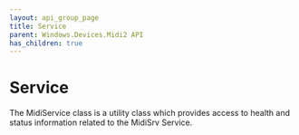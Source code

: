 ```yaml
---
layout: api_group_page
title: Service
parent: Windows.Devices.Midi2 API
has_children: true
---
```


# Service

The MidiService class is a utility class which provides access to health and status information related to the MidiSrv Service.

